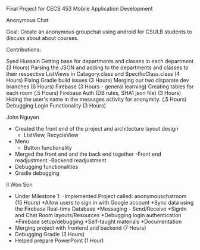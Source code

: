 Final Project for CECS 453 Mobile Application Development


Anonymous Chat

Goal: Create an anonymous groupchat using android for CSULB students to discuss about about courses. 


Contributions:

Syed Hussain
Getting base for departments and classes in each department (3 Hours)
Parsing the JSON and adding to the departments and classes to their respective ListViews in Catagory.class and SpecificClass.class (4 Hours)
Fixing Gradle build issues (3 Hours)
Merging our two disparate dev branches (6 Hours)
Firebase (3 Hours - general learning)
Creating tables for each room (.5 Hours)
Firebase Auth (DB rules, SHA1 json file) (3 Hours)
Hiding the user's name in the messages activity for anonymity. (.5 Hours)
Debugging Login Functionality (3 Hours)


John Nguyen
- Created the front end of the project and architecture layout design 
  - ListView, RecycleView
- Menu
  - Button functionality 
- Merged the front end and the back end together
  -Front end readjustment
  -Backend readjustment
- Debugging functionalities 
- Gradle debugging 

Il Won Son
- Under Milestone 1:
	-Implemented Project called: anonymouschatroom (15 Hours)
		*Allow users to sign in with Google account
		*Sync data using the Firebase Real-time Database
		*Messaging - Send/Receive
		*SignIn and Chat Room layouts/Resources
		*Debugging login authentication
		*Firebase setup/debugging
		*Self-taught materials
		*Documentation
- Merging project with frontend and backend (7 Hours)
- Debugging Gradle (3 Hours)
- Helped prepare PowerPoint (1 Hour)

